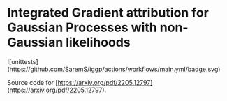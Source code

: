 # Integrated Gradient attribution for Gaussian Processes with non-Gaussian likelihoods
![unittests]
(https://github.com/SaremS/iggp/actions/workflows/main.yml/badge.svg)

Source code for [https://arxiv.org/pdf/2205.12797](https://arxiv.org/pdf/2205.12797). 
